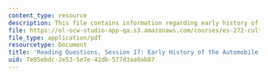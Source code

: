 ```yaml
---
content_type: resource
description: This file contains information regarding early history of the automobile.
file: https://ol-ocw-studio-app-qa.s3.amazonaws.com/courses/es-272-culture-tech-spring-2003/7e85ebdc2e535e7e42db577d3aa0ab87_MITES_272S03_q17.pdf
file_type: application/pdf
resourcetype: Document
title: 'Reading Questions, Session 17: Early History of the Automobile'
uid: 7e85ebdc-2e53-5e7e-42db-577d3aa0ab87
---
```

